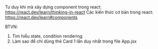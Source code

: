 Tư duy khi mà xây dựng component trong react: https://react.dev/learn/thinking-in-react
Các kiến thức cơ bản trong react: https://react.dev/learn#components


BTVN: 
1. Tìm hiểu state, condition rendering
2. Làm sao để chỉ dùng thẻ Card 1 lần duy nhất trong file App.jsx